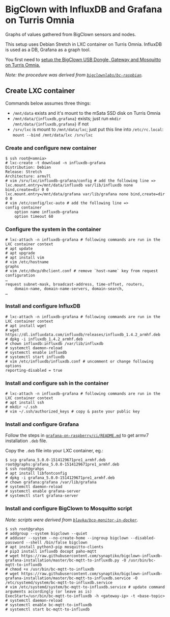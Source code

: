 # BigClown with InfluxDB and Grafana on Turris Omnia

Graphs of values gathered from BigClown sensors and nodes.

This setup uses Debian Stretch in LXC container on Turris Omnia.
InfluxDB is used as a DB, Grafana as a graph tool.

You first need to [setup the BigClown USB Dongle, Gateway and Mosquitto on Turris Omnia.](https://www.bigclown.com/doc/tutorials/turris-installation/)

*Note: the procedure was derived from [`bigclownlabs/bc-raspbian`](https://github.com/bigclownlabs/bc-raspbian).*

## Create LXC container

Commands below assumes three things:
- `/mnt/data` exists and it's mount to the mSata SSD disk on Turris Omnia
- `/mnt/data/{influxdb,grafana}` exists; just run `mkdir /mnt/data/{influxdb,grafana}` if not
- `/srv/lxc` is mount to `/mnt/data/lxc`; just put this line into `/etc/rc.local`: `mount --bind /mnt/data/lxc /srv/lxc`

### Create and configure new container

```
$ ssh root@<omnia>
# lxc-create -t download -n influxdb-grafana
Distribution: Debian
Release: Stretch
Architecture: armv7l
# vim /srv/lxc/influxdb-grafana/config # add the following line =>
lxc.mount.entry=/mnt/data/influxdb var/lib/influxdb none bind,create=dir 0 0
lxc.mount.entry=/mnt/data/grafana var/lib/grafana none bind,create=dir 0 0
# vim /etc/config/lxc-auto # add the following line =>
config container
	option name influxdb-grafana
	option timeout 60
```

### Configure the system in the container

```
# lxc-attach -n influxdb-grafana # following commands are run in the LXC container context
# apt update
# apt upgrade
# apt install vim
# vim /etc/hostname
graphs
# vim /etc/dhcp/dhclient.conf # remove `host-name` key from request configuration
…
request subnet-mask, broadcast-address, time-offset, routers,
	domain-name, domain-name-servers, domain-search,
…
```

### Install and configure InfluxDB

```
# lxc-attach -n influxdb-grafana # following commands are run in the LXC container context
# apt install wget
# wget https://dl.influxdata.com/influxdb/releases/influxdb_1.4.2_armhf.deb
# dpkg -i influxdb_1.4.2_armhf.deb
# chown influxdb:influxdb /var/lib/influxdb
# systemctl daemon-reload
# systemctl enable influxdb
# systemctl start influxdb
# vim /etc/influxdb/influxdb.conf # uncomment or change following options
reporting-disabled = true
```

### Install and configure ssh in the container

```
# lxc-attach -n influxdb-grafana # following commands are run in the LXC container context
# apt install ssh
# mkdir ~/.ssh
# vim ~/.ssh/authorized_keys # copy & paste your public key
```

### Install and configure Grafana

Follow the steps in [`grafana-on-raspberry/ci/README.md`](https://github.com/fg2it/grafana-on-raspberry/tree/master/ci#usage) to get armv7 installation `.deb` file.

Copy the `.deb` file into your LXC container, eg.:
```
$ scp grafana_5.0.0-1514129671pre1_armhf.deb root@graphs:grafana_5.0.0-1514129671pre1_armhf.deb
$ ssh root@grahps
# apt install libfontconfig
# dpkg -i grafana_5.0.0-1514129671pre1_armhf.deb
# chown grafana:grafana /var/lib/grafana
# systemctl daemon-reload
# systemctl enable grafana-server
# systemctl start grafana-server
```

### Install and configure BigClown to Mosquitto script

*Note: scripts were derived from [`blavka/bcp-monitor-in-docker`](https://github.com/blavka/bcp-monitor-in-docker).*

```
$ ssh root@grahps
# addgroup --system bigclown --quiet
# adduser --system --no-create-home --ingroup bigclown --disabled-password --shell /bin/false bigclown
# apt install python3-pip mosquitto-clients
# pip3 install influxdb docopt paho-mqtt
# wget https://raw.githubusercontent.com/synaptiko/bigclown-influxdb-grafana-installation/master/bc-mqtt-to-influxdb.py -O /usr/bin/bc-mqtt-to-influxdb
# chmod +x /usr/bin/bc-mqtt-to-influxdb
# wget https://raw.githubusercontent.com/synaptiko/bigclown-influxdb-grafana-installation/master/bc-mqtt-to-influxdb.service -O /etc/systemd/system/bc-mqtt-to-influxdb.service
# vim /etc/systemd/system/bc-mqtt-to-influxdb.service # update command arguments accordingly (or leave as is)
ExecStart=/usr/bin/bc-mqtt-to-influxdb -h <gateway-ip> -t <base-topic>
# systemctl daemon-reload
# systemctl enable bc-mqtt-to-influxdb
# systemctl start bc-mqtt-to-influxdb
```
